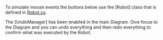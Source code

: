 ﻿To simulate mouse events the buttons below use the [Robot] class that is defined in [Robot.cs](https://github.com/NorthwoodsSoftware/GoDiagram/blob/main/Extensions/Input/Robot/Robot.cs).

The [UndoManager] has been enabled in the main Diagram.
Give focus to the Diagram and you can undo everything and then redo
everything to confirm what was executed by the Robot.